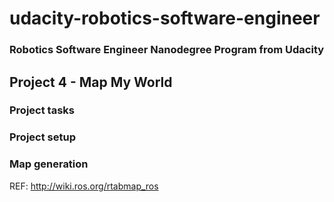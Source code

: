 # udacity-robotics-software-engineer
### Robotics Software Engineer Nanodegree Program from Udacity

## Project 4 - Map My World

### Project tasks


### Project setup


### Map generation



REF:
http://wiki.ros.org/rtabmap_ros
